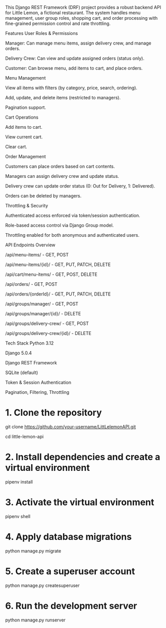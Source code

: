 This Django REST Framework (DRF) project provides a robust backend API for Little Lemon, a fictional restaurant. The system handles menu management, user group roles, shopping cart, and order processing with fine-grained permission control and rate throttling.

Features
User Roles & Permissions

Manager: Can manage menu items, assign delivery crew, and manage orders.

Delivery Crew: Can view and update assigned orders (status only).

Customer: Can browse menu, add items to cart, and place orders.

Menu Management

View all items with filters (by category, price, search, ordering).

Add, update, and delete items (restricted to managers).

Pagination support.

Cart Operations

Add items to cart.

View current cart.

Clear cart.

Order Management

Customers can place orders based on cart contents.

Managers can assign delivery crew and update status.

Delivery crew can update order status (0: Out for Delivery, 1: Delivered).

Orders can be deleted by managers.

Throttling & Security

Authenticated access enforced via token/session authentication.

Role-based access control via Django Group model.

Throttling enabled for both anonymous and authenticated users.

API Endpoints Overview

/api/menu-items/             - GET, POST

/api/menu-items/{id}/        - GET, PUT, PATCH, DELETE

/api/cart/menu-items/        - GET, POST, DELETE

/api/orders/                 - GET, POST

/api/orders/{orderId}/       - GET, PUT, PATCH, DELETE

/api/groups/manager/         - GET, POST

/api/groups/manager/{id}/    - DELETE

/api/groups/delivery-crew/   - GET, POST

/api/groups/delivery-crew/{id}/ - DELETE

Tech Stack
Python 3.12

Django 5.0.4

Django REST Framework

SQLite (default)

Token & Session Authentication

Pagination, Filtering, Throttling

# 1. Clone the repository
git clone https://github.com/your-username/LittLelemonAPI.git

cd little-lemon-api

# 2. Install dependencies and create a virtual environment
pipenv install

# 3. Activate the virtual environment
pipenv shell

# 4. Apply database migrations
python manage.py migrate

# 5. Create a superuser account
python manage.py createsuperuser

# 6. Run the development server
python manage.py runserver


